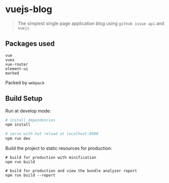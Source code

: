 # vuejs-blog

> The simplest single page application blog using `github issue api` and `vuejs`

## Packages used

```
vue
vuex
vue-router
element-ui
marked
```
Packed by `webpack`

## Build Setup

Run at develop mode:
``` bash
# install dependencies
npm install

# serve with hot reload at localhost:8080
npm run dev
```

Build the project to static resources for production:
```
# build for production with minification
npm run build

# build for production and view the bundle analyzer report
npm run build --report
```
